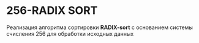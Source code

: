 # 256-RADIX SORT
Реализация алгоритма сортировки **RADIX-sort** с основанием системы счисления 256 для обработки исходных данных
